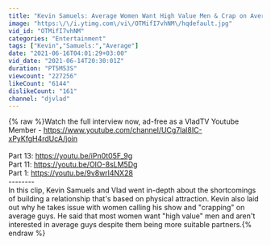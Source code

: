 ```yaml
---
title: "Kevin Samuels: Average Women Want High Value Men & Crap on Average Guys (Part 12)"
image: "https:\/\/i.ytimg.com\/vi\/OTMifI7vhNM\/hqdefault.jpg"
vid_id: "OTMifI7vhNM"
categories: "Entertainment"
tags: ["Kevin","Samuels:","Average"]
date: "2021-06-16T04:01:29+03:00"
vid_date: "2021-06-14T20:30:01Z"
duration: "PT5M53S"
viewcount: "227256"
likeCount: "6144"
dislikeCount: "161"
channel: "djvlad"
---
```

{% raw %}Watch the full interview now, ad-free as a VladTV Youtube Member - <a rel="nofollow" target="blank" href="https://www.youtube.com/channel/UCg7lal8IC-xPyKfgH4rdUcA/join">https://www.youtube.com/channel/UCg7lal8IC-xPyKfgH4rdUcA/join</a><br /><br />Part 13: <a rel="nofollow" target="blank" href="https://youtu.be/iPn0t05F_9g">https://youtu.be/iPn0t05F_9g</a><br />Part 11: <a rel="nofollow" target="blank" href="https://youtu.be/OIO-8sLM5Dg">https://youtu.be/OIO-8sLM5Dg</a><br />Part 1: <a rel="nofollow" target="blank" href="https://youtu.be/9v8wrl4NX28">https://youtu.be/9v8wrl4NX28</a><br />--------<br />In this clip, Kevin Samuels and Vlad went in-depth about the shortcomings of building a relationship that's based on physical attraction. Kevin also laid out why he takes issue with women calling his show and &quot;crapping&quot; on average guys. He said that most women want &quot;high value&quot; men and aren't interested in average guys despite them being more suitable partners.{% endraw %}
